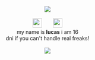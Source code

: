 <div align="center">
  <div>
    <img src="https://komarev.com/ghpvc/?username=pawesum&label=profile+views&color=907952"><br>
    <br>
    <a href="https://rentry.co/rottingpvppy"><img src="https://files.catbox.moe/e54v1f.png" height="25px"></a>⠀⠀⠀<a href="https://rottingpvppy.atabook.org/"><img src="https://files.catbox.moe/b9a8vh.png" height="25px"></a><br>
  </div>
  <div>
    my name is <b>lucas</b> i am 16<br>
    dni if you can't handle real freaks!
  </div>
  <br>
  <div>
    <img src="https://spotify-github-profile.kittinanx.com/api/view?uid=ofm0zypdx2hk80309arp6jwde&cover_image=true&theme=novatorem&show_offline=false&background_color=121212&interchange=false&bar_color=53b14f&bar_color_cover=true">
  </div>
</div>

